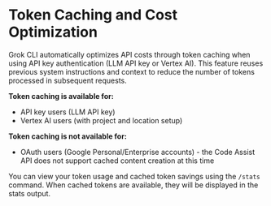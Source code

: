 # Token Caching and Cost Optimization

Grok CLI automatically optimizes API costs through token caching when using API key authentication (LLM API key or Vertex AI). This feature reuses previous system instructions and context to reduce the number of tokens processed in subsequent requests.

**Token caching is available for:**

- API key users (LLM API key)
- Vertex AI users (with project and location setup)

**Token caching is not available for:**

- OAuth users (Google Personal/Enterprise accounts) - the Code Assist API does not support cached content creation at this time

You can view your token usage and cached token savings using the `/stats` command. When cached tokens are available, they will be displayed in the stats output.
